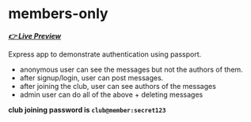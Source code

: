# members-only

[***👉 Live Preview***](https://members-only-oqob.onrender.com)

Express app to demonstrate authentication using passport.  

- anonymous user can see the messages but not the authors of them.
- after signup/login, user can post messages.
- after joining the club, user can see authors of the messages
- admin user can do all of the above + deleting messages

**club joining password is `club@member:secret123`**
